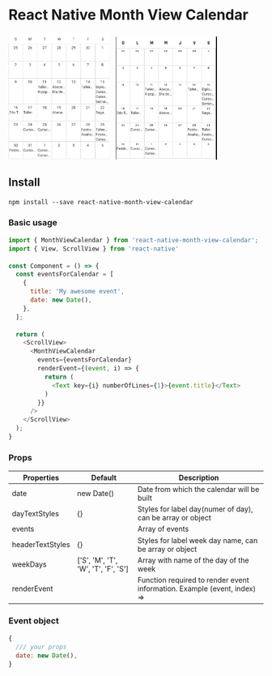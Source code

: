 # React Native Month View Calendar

<p>
<img src="screenshots/1.png?raw=1" width="200" />
&nbsp;
<img src="screenshots/2.png?raw=1" width="200" />
</p>

## Install

```
npm install --save react-native-month-view-calendar
```

### Basic usage
```js
import { MonthViewCalendar } from 'react-native-month-view-calendar';
import { View, ScrollView } from 'react-native'

const Component = () => {
  const eventsForCalendar = [
  	{
  	  title: 'My awesome event',
  	  date: new Date(),
  	},
  ];

  return (
    <ScrollView>
      <MonthViewCalendar
        events={eventsForCalendar}
        renderEvent={(event, i) => {
          return (
            <Text key={i} numberOfLines={1}>{event.title}</Text>
          )
        }}
      />
    </ScrollView>
  );
}
```
### Props

| Properties | Default | Description|
| --- | --- | ---|
|date            |new Date()|Date from which the calendar will be built|
|dayTextStyles   |{}|Styles for label day(numer of day), can be array or object|
|events          || Array of events|
|headerTextStyles|{}|Styles for label week day name, can be array or object|
|weekDays        |['S', 'M', 'T', 'W', 'T', 'F', 'S']|Array with name of the day of the week|
|renderEvent     ||Function required to render event information. Example (event, index) => <Event key={index} />|

### Event object
```js
{
  /// your props
  date: new Date(),
}
```